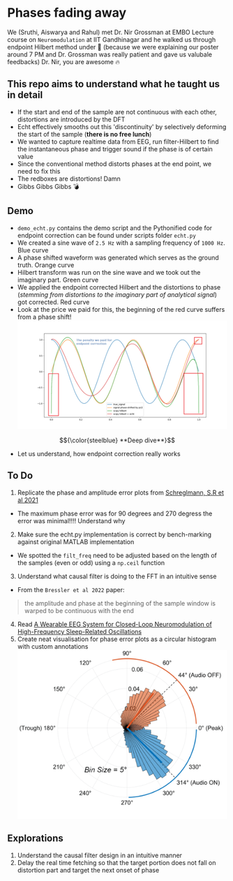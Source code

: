 # Phases fading away
We (Sruthi, Aiswarya and Rahul) met Dr. Nir Grossman at EMBO Lecture course on `Neuromodulation` at IIT Gandhinagar and he walked us through endpoint Hilbert method under :flashlight: (because we were explaining our poster around 7 PM and Dr. Grossman was really patient and gave us valubale feedbacks) Dr. Nir, you are awesome :fire:

## This repo aims to understand what he taught us in detail
- If the start and end of the sample are not continuous with each other, distortions are introduced by the DFT
- Echt effectively smooths out this 'discontinuity' by selectively deforming the start of the sample (**there is no free lunch**)
- We wanted to capture realtime data from EEG, run filter-Hilbert to find the instantaneous phase and trigger sound if the phase is of certain value
- Since the conventional method distorts phases at the end point, we need to fix this
- The redboxes are distortions! Damn
- Gibbs Gibbs Gibbs :bomb:

## Demo
- `demo_echt.py` contains the demo script and the Pythonified code for endpoint correction can be found under scripts folder `echt.py`
- We created a sine wave of `2.5 Hz` with a sampling frequency of `1000 Hz`. Blue curve
- A phase shifted waveform was generated which serves as the ground truth. Orange curve
- Hilbert transform was run on the sine wave and we took out the imaginary part. Green curve
- We applied the endpoint corrected Hilbert and the distortions to phase (*stemming from distortions to the imaginary part of analytical signal*) got corrected. Red curve
- Look at the price we paid for this, the beginning of the red curve suffers from a phase shift!
![](https://github.com/rahulvenugopal/Phases-fading-away/blob/main/Demo.png)

$${\color{steelblue} **Deep dive**}$$
- Let us understand, how endpoint correction really works

## To Do
1. Replicate the phase and amplitude error plots from [Schreglmann, S.R et al 2021](https://www.nature.com/articles/s41467-020-20581-7#citeas)
- The maximum phase error was for 90 degrees and 270 degress the error was minimal!!!! Understand why
2. Make sure the echt.py implementation is correct by bench-marking against original MATLAB implementation
- We spotted the `filt_freq` need to be adjusted based on the length of the samples (even or odd) using a `np.ceil` function
3. Understand what causal filter is doing to the FFT in an intuitive sense
- From the `Bressler et al 2022` paper:
> the amplitude and phase at the beginning of the sample window is warped to be continuous with the end

4. Read [A Wearable EEG System for Closed-Loop Neuromodulation of High-Frequency Sleep-Related Oscillations](https://arxiv.org/abs/2212.11273)
5. Create neat visualisation for phase error plots as a circular histogram with custom annotations
![Image from Figure 7 of Bressler et al, 2022 paper](https://github.com/rahulvenugopal/Phases-fading-away/blob/main/Circular_barhistogram_with_custom_texts.png)

## Explorations
1. Understand the causal filter design in an intuitive manner
2. Delay the real time fetching so that the target portion does not fall on distortion part and target the next onset of phase
